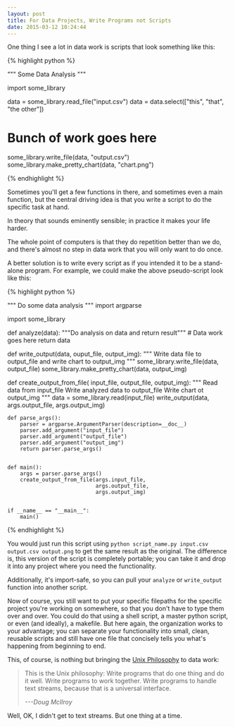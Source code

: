 ```yaml
---
layout: post
title: For Data Projects, Write Programs not Scripts
date: 2015-03-12 10:24:44
---
```

One thing I see a lot in data work is scripts that look something like this:

{% highlight python %}

"""
Some Data Analysis
"""

import some_library

data = some_library.read_file("input.csv")
data = data.select(["this", "that", "the other"])
# Bunch of work goes here
some_library.write_file(data, "output.csv")
some_library.make_pretty_chart(data, "chart.png")

{% endhighlight %}

Sometimes you'll get a few functions in there, and sometimes even a main function, but the central driving idea is that you write a script to do the specific task at hand.

In theory that sounds eminently sensible; in practice it makes your life harder.

The whole point of computers is that they do repetition better than we do, and there's almost no step in data work that you will only want to do once.

A better solution is to write every script as if you intended it to be a stand-alone program.  For example, we could make the above pseudo-script look like this:

{% highlight python %}

"""
Do some data analysis
"""
import argparse

import some_library


def analyze(data):
    """Do analysis on data and return result"""
    # Data work goes here
    return data


def write_output(data, ouput_file, output_img):
    """
    Write data file to output_file and
    write chart to output_img
    """
    some_library.write_file(data, output_file)
        some_library.make_pretty_chart(data, output_img)


def create_output_from_file(
        input_file, output_file, output_img):
    """
    Read data from input_file
    Write analyzed data to output_file
    Write chart ot output_img
    """
    data = some_library.read(input_file)
    write_output(data, args.output_file, args.output_img)


    def parse_args():
        parser = argparse.ArgumentParser(description=__doc__)
        parser.add_argument("input_file")
        parser.add_argument("output_file")
        parser.add_argument("output_img")
        return parser.parse_args()


    def main():
        args = parser.parse_args()
        create_output_from_file(args.input_file,
                                args.output_file,
                                args.output_img)


    if __name__ == "__main__":
        main()

{% endhighlight %}

You would just run this script using `python script_name.py input.csv output.csv output.png` to get the same result as the original. The difference is, this version of the script is completely portable; you can take it and drop it into any project where you need the functionality.

Additionally, it's import-safe, so you can pull your `analyze` or `write_output` function into another script.

Now of course, you still want to put your specific filepaths for the specific project you're working on somewhere, so that you don't have to type them over and over. You could do that using a shell script, a master python script, or even (and ideally), a makefile. But here again, the organization works to your advantage; you can separate your functionality into small, clean, reusable scripts and still have one file that concisely tells you what's happening from beginning to end.

This, of course, is nothing but bringing the [Unix Philosophy][unix] to data work:

> This is the Unix philosophy: Write programs that do one thing and do it well. Write programs to work together. Write programs to handle text streams, because that is a universal interface.
>
> <cite>---Doug McIlroy</cite>

Well, OK, I didn't get to text streams. But one thing at a time.


[unix]: http://en.m.wikipedia.org/wiki/Unix_philosophy
